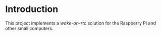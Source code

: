 Introduction
============

This project implements a *wake-on-rtc* solution for the Raspberry Pi and
other small computers.

